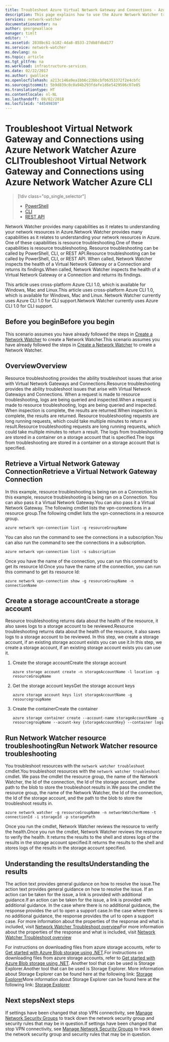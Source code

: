 ```yaml
---
title: Troubleshoot Azure Virtual Network Gateway and Connections - Azure CLI | Microsoft Docs
description: This page explains how to use the Azure Network Watcher troubleshoot Azure CLI
services: network-watcher
documentationcenter: na
author: georgewallace
manager: timlt
editor: ''
ms.assetid: 2838bc61-b182-4da8-8533-27db8fdbd177
ms.service: network-watcher
ms.devlang: na
ms.topic: article
ms.tgt_pltfrm: na
ms.workload: infrastructure-services
ms.date: 02/22/2017
ms.author: gwallace
ms.openlocfilehash: a213c146a9ea1bb6c23bbcbfb6353372f2e4cbfc
ms.sourcegitcommit: 5b9d839c0c0a94b293fdafe1d6e5429506c07e05
ms.translationtype: HT
ms.contentlocale: nl-NL
ms.lasthandoff: 08/02/2018
ms.locfileid: "44549830"
---
```

# <a name="troubleshoot-virtual-network-gateway-and-connections-using-azure-network-watcher-azure-cli"></a><span data-ttu-id="cff76-103">Troubleshoot Virtual Network Gateway and Connections using Azure Network Watcher Azure CLI</span><span class="sxs-lookup"><span data-stu-id="cff76-103">Troubleshoot Virtual Network Gateway and Connections using Azure Network Watcher Azure CLI</span></span>

> [!div class="op_single_selector"]
> - [PowerShell](network-watcher-troubleshoot-manage-powershell.md)
> - [CLI](network-watcher-troubleshoot-manage-cli.md)
> - [REST API](network-watcher-troubleshoot-manage-rest.md)

<span data-ttu-id="cff76-107">Network Watcher provides many capabilities as it relates to understanding your network resources in Azure.</span><span class="sxs-lookup"><span data-stu-id="cff76-107">Network Watcher provides many capabilities as it relates to understanding your network resources in Azure.</span></span> <span data-ttu-id="cff76-108">One of these capabilities is resource troubleshooting.</span><span class="sxs-lookup"><span data-stu-id="cff76-108">One of these capabilities is resource troubleshooting.</span></span> <span data-ttu-id="cff76-109">Resource troubleshooting can be called by PowerShell, CLI, or REST API.</span><span class="sxs-lookup"><span data-stu-id="cff76-109">Resource troubleshooting can be called by PowerShell, CLI, or REST API.</span></span> <span data-ttu-id="cff76-110">When called, Network Watcher inspects the health of a Virtual Network Gateway or a Connection and returns its findings.</span><span class="sxs-lookup"><span data-stu-id="cff76-110">When called, Network Watcher inspects the health of a Virtual Network Gateway or a Connection and returns its findings.</span></span>

<span data-ttu-id="cff76-111">This article uses cross-platform Azure CLI 1.0, which is available for Windows, Mac and Linux.</span><span class="sxs-lookup"><span data-stu-id="cff76-111">This article uses cross-platform Azure CLI 1.0, which is available for Windows, Mac and Linux.</span></span> <span data-ttu-id="cff76-112">Network Watcher currently uses Azure CLI 1.0 for CLI support.</span><span class="sxs-lookup"><span data-stu-id="cff76-112">Network Watcher currently uses Azure CLI 1.0 for CLI support.</span></span>

## <a name="before-you-begin"></a><span data-ttu-id="cff76-113">Before you begin</span><span class="sxs-lookup"><span data-stu-id="cff76-113">Before you begin</span></span>

<span data-ttu-id="cff76-114">This scenario assumes you have already followed the steps in [Create a Network Watcher](network-watcher-create.md) to create a Network Watcher.</span><span class="sxs-lookup"><span data-stu-id="cff76-114">This scenario assumes you have already followed the steps in [Create a Network Watcher](network-watcher-create.md) to create a Network Watcher.</span></span>

## <a name="overview"></a><span data-ttu-id="cff76-115">Overview</span><span class="sxs-lookup"><span data-stu-id="cff76-115">Overview</span></span>

<span data-ttu-id="cff76-116">Resource troubleshooting provides the ability troubleshoot issues that arise with Virtual Network Gateways and Connections.</span><span class="sxs-lookup"><span data-stu-id="cff76-116">Resource troubleshooting provides the ability troubleshoot issues that arise with Virtual Network Gateways and Connections.</span></span> <span data-ttu-id="cff76-117">When a request is made to resource troubleshooting, logs are being queried and inspected.</span><span class="sxs-lookup"><span data-stu-id="cff76-117">When a request is made to resource troubleshooting, logs are being queried and inspected.</span></span> <span data-ttu-id="cff76-118">When inspection is complete, the results are returned.</span><span class="sxs-lookup"><span data-stu-id="cff76-118">When inspection is complete, the results are returned.</span></span> <span data-ttu-id="cff76-119">Resource troubleshooting requests are long running requests, which could take multiple minutes to return a result.</span><span class="sxs-lookup"><span data-stu-id="cff76-119">Resource troubleshooting requests are long running requests, which could take multiple minutes to return a result.</span></span> <span data-ttu-id="cff76-120">The logs from troubleshooting are stored in a container on a storage account that is specified.</span><span class="sxs-lookup"><span data-stu-id="cff76-120">The logs from troubleshooting are stored in a container on a storage account that is specified.</span></span>

## <a name="retrieve-a-virtual-network-gateway-connection"></a><span data-ttu-id="cff76-121">Retrieve a Virtual Network Gateway Connection</span><span class="sxs-lookup"><span data-stu-id="cff76-121">Retrieve a Virtual Network Gateway Connection</span></span>

<span data-ttu-id="cff76-122">In this example, resource troubleshooting is being ran on a Connection.</span><span class="sxs-lookup"><span data-stu-id="cff76-122">In this example, resource troubleshooting is being ran on a Connection.</span></span> <span data-ttu-id="cff76-123">You can also pass it a Virtual Network Gateway.</span><span class="sxs-lookup"><span data-stu-id="cff76-123">You can also pass it a Virtual Network Gateway.</span></span> <span data-ttu-id="cff76-124">The following cmdlet lists the vpn-connections in a resource group.</span><span class="sxs-lookup"><span data-stu-id="cff76-124">The following cmdlet lists the vpn-connections in a resource group.</span></span>

```azurecli
azure network vpn-connection list -g resourceGroupName
```

<span data-ttu-id="cff76-125">You can also run the command to see the connections in a subscription.</span><span class="sxs-lookup"><span data-stu-id="cff76-125">You can also run the command to see the connections in a subscription.</span></span>

```azurecli
azure network vpn-connection list -s subscription
```

<span data-ttu-id="cff76-126">Once you have the name of the connection, you can run this command to get its resource Id:</span><span class="sxs-lookup"><span data-stu-id="cff76-126">Once you have the name of the connection, you can run this command to get its resource Id:</span></span>

```azurecli
azure network vpn-connection show -g resourceGroupName -n connectionName
```

## <a name="create-a-storage-account"></a><span data-ttu-id="cff76-127">Create a storage account</span><span class="sxs-lookup"><span data-stu-id="cff76-127">Create a storage account</span></span>

<span data-ttu-id="cff76-128">Resource troubleshooting returns data about the health of the resource, it also saves logs to a storage account to be reviewed.</span><span class="sxs-lookup"><span data-stu-id="cff76-128">Resource troubleshooting returns data about the health of the resource, it also saves logs to a storage account to be reviewed.</span></span> <span data-ttu-id="cff76-129">In this step, we create a storage account, if an existing storage account exists you can use it.</span><span class="sxs-lookup"><span data-stu-id="cff76-129">In this step, we create a storage account, if an existing storage account exists you can use it.</span></span>

1. <span data-ttu-id="cff76-130">Create the storage account</span><span class="sxs-lookup"><span data-stu-id="cff76-130">Create the storage account</span></span>

    ```azurecli
    azure storage account create -n storageAccountName -l location -g resourceGroupName
    ```

1. <span data-ttu-id="cff76-131">Get the storage account keys</span><span class="sxs-lookup"><span data-stu-id="cff76-131">Get the storage account keys</span></span>

    ```azurecli
    azure storage account keys list storageAccountName -g resourcegroupName
    ```

1. <span data-ttu-id="cff76-132">Create the container</span><span class="sxs-lookup"><span data-stu-id="cff76-132">Create the container</span></span>

    ```azurecli
    azure storage container create --account-name storageAccountName -g resourcegroupName --acount-key {storageAccountKey} --container logs
    ```

## <a name="run-network-watcher-resource-troubleshooting"></a><span data-ttu-id="cff76-133">Run Network Watcher resource troubleshooting</span><span class="sxs-lookup"><span data-stu-id="cff76-133">Run Network Watcher resource troubleshooting</span></span>

<span data-ttu-id="cff76-134">You troubleshoot resources with the `network watcher troubleshoot` cmdlet.</span><span class="sxs-lookup"><span data-stu-id="cff76-134">You troubleshoot resources with the `network watcher troubleshoot` cmdlet.</span></span> <span data-ttu-id="cff76-135">We pass the cmdlet the resource group, the name of the Network Watcher, the Id of the connection, the Id of the storage account, and the path to the blob to store the troubleshoot results in.</span><span class="sxs-lookup"><span data-stu-id="cff76-135">We pass the cmdlet the resource group, the name of the Network Watcher, the Id of the connection, the Id of the storage account, and the path to the blob to store the troubleshoot results in.</span></span>

```azurecli
azure network watcher -g resourceGroupName -n networkWatcherName -t connectionId -i storageId -p storagePath
```

<span data-ttu-id="cff76-136">Once you run the cmdlet, Network Watcher reviews the resource to verify the health.</span><span class="sxs-lookup"><span data-stu-id="cff76-136">Once you run the cmdlet, Network Watcher reviews the resource to verify the health.</span></span> <span data-ttu-id="cff76-137">It returns the results to the shell and stores logs of the results in the storage account specified.</span><span class="sxs-lookup"><span data-stu-id="cff76-137">It returns the results to the shell and stores logs of the results in the storage account specified.</span></span>

## <a name="understanding-the-results"></a><span data-ttu-id="cff76-138">Understanding the results</span><span class="sxs-lookup"><span data-stu-id="cff76-138">Understanding the results</span></span>

<span data-ttu-id="cff76-139">The action text provides general guidance on how to resolve the issue.</span><span class="sxs-lookup"><span data-stu-id="cff76-139">The action text provides general guidance on how to resolve the issue.</span></span> <span data-ttu-id="cff76-140">If an action can be taken for the issue, a link is provided with additional guidance.</span><span class="sxs-lookup"><span data-stu-id="cff76-140">If an action can be taken for the issue, a link is provided with additional guidance.</span></span> <span data-ttu-id="cff76-141">In the case where there is no additional guidance, the response provides the url to open a support case.</span><span class="sxs-lookup"><span data-stu-id="cff76-141">In the case where there is no additional guidance, the response provides the url to open a support case.</span></span>  <span data-ttu-id="cff76-142">For more information about the properties of the response and what is included, visit [Network Watcher Troubleshoot overview](network-watcher-troubleshoot-overview.md)</span><span class="sxs-lookup"><span data-stu-id="cff76-142">For more information about the properties of the response and what is included, visit [Network Watcher Troubleshoot overview](network-watcher-troubleshoot-overview.md)</span></span>

<span data-ttu-id="cff76-143">For instructions on downloading files from azure storage accounts, refer to [Get started with Azure Blob storage using .NET](../storage/storage-dotnet-how-to-use-blobs.md).</span><span class="sxs-lookup"><span data-stu-id="cff76-143">For instructions on downloading files from azure storage accounts, refer to [Get started with Azure Blob storage using .NET](../storage/storage-dotnet-how-to-use-blobs.md).</span></span> <span data-ttu-id="cff76-144">Another tool that can be used is Storage Explorer.</span><span class="sxs-lookup"><span data-stu-id="cff76-144">Another tool that can be used is Storage Explorer.</span></span> <span data-ttu-id="cff76-145">More information about Storage Explorer can be found here at the following link: [Storage Explorer](http://storageexplorer.com/)</span><span class="sxs-lookup"><span data-stu-id="cff76-145">More information about Storage Explorer can be found here at the following link: [Storage Explorer](http://storageexplorer.com/)</span></span>

## <a name="next-steps"></a><span data-ttu-id="cff76-146">Next steps</span><span class="sxs-lookup"><span data-stu-id="cff76-146">Next steps</span></span>

<span data-ttu-id="cff76-147">If settings have been changed that stop VPN connectivity, see [Manage Network Security Groups](../virtual-network/virtual-network-manage-nsg-arm-portal.md) to track down the network security group and security rules that may be in question.</span><span class="sxs-lookup"><span data-stu-id="cff76-147">If settings have been changed that stop VPN connectivity, see [Manage Network Security Groups](../virtual-network/virtual-network-manage-nsg-arm-portal.md) to track down the network security group and security rules that may be in question.</span></span>
